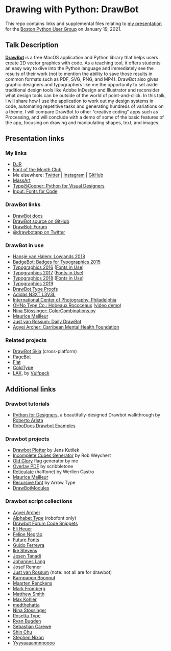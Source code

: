 # Drawing with Python: DrawBot

This repo contains links and supplemental files relating to [my presentation](https://www.meetup.com/bostonpython/events/275680312/) for the [Boston Python User Group](https://www.meetup.com/bostonpython) on January 19, 2021.

## Talk Description

[**DrawBot**](https://drawbot.com) is a free MacOS application and Python library that helps users create 2D vector graphics with code. As a teaching tool, it offers students an easy way to dive into the Python language and immediately see the results of their work (not to mention the ability to save those results in common formats such as PDF, SVG, PNG, and MP4). DrawBot also gives graphic designers and typographers like me the opportunity to set aside traditional design tools like Adobe InDesign and Illustrator and reconsider what design tools can be outside of the world of point-and-click. In this talk, I will share how I use the application to work out my design systems in code, automating repetitive tasks and generating hundreds of variations on a theme. I will compare DrawBot to other “creative coding” apps such as Processing, and will conclude with a demo of some of the basic features of the app, focusing on drawing and manipulating shapes, text, and images.

## Presentation links

### My links

* [DJR](https://djr.com)
* [Font of the Month Club](https://fontofthemonth.club)
* Me elsewhere: [Twitter](http://twitter.com/djrrb) | [Instagram](http://instagram.com/djrrb/) |  [GitHub](http://github.com/djrrb/)
* [MassArt](https://massart.edu)
* [Type@Cooper: Python for Visual Designers](http://coopertype.org/event/python_for_visual_designers_spr21)
* [Input: Fonts for Code](http://input.fontbureau.com)

### DrawBot links

* [DrawBot docs](https://drawbot.com)
* [DrawBot source on GitHub](https://github.com/typemytype/drawbot/)
* [DrawBot: Forum](https://forum.drawbot.com)
* [@drawbotapp on Twitter](https://twitter.com/drawbotapp)

### DrawBot in use

* [Hansje van Halem: Lowlands 2018](http://www.hansje.net/Lowlands-2018)
* [BadgeBot: Badges for Typographics 2015](https://github.com/djrrb/BadgeBot)
* [Typographics 2016](https://2016.typographics.com) ([Fonts in Use](https://fontsinuse.com/uses/25566/typographics-2016-branding))
* [Typographics 2017](https://2017.typographics.com) ([Fonts in Use](https://fontsinuse.com/uses/25799/typographics-2017-branding))
* [Typographics 2018](https://2018.typographics.com) ([Fonts in Use](https://fontsinuse.com/uses/25802/typographics-2018-branding))
* [Typographics 2019](https://2019.typographics.com)
* [DrawBot Type Proofs](https://github.com/djrrb/Drawbot-Type-Proofs)
* [Adidas N3XT L3V3L](https://grandarmy.com/projects/n3xt-l3v3l)
* [International Center of Photography, Philadelphia](https://www.icp.org)
* [OHNo Type Co.: Hobeaux Rococeaux](https://ohnotype.co/fonts/hobeaux-rococeaux) ([video demo](https://www.youtube.com/watch?v=dwn0M0GSVY0))
* [Nina Stössinger: ColorCombinations.py](https://github.com/ninastoessinger/DrawBot-Scripts)
* [Maurice Meilleur](https://mauricemeilleur.net)
* [Just van Rossum: Daily DrawBot](https://dailydrawbot.tumblr.com)
* [Agyei Archer: Carribean Mental Health Foundation](https://agyei.design/work/caribbean-mental-health-foundation)

### Related projects

* [DrawBot Skia](https://github.com/justvanrossum/drawbot-skia) (cross-platform)
* [PageBot](https://pagebot.readthedocs.io)
* [Flat](https://xxyxyz.org/flat)
* [ColdType](https://coldtype.goodhertz.com)
* [LAX](https://vimeo.com/449396594), by [Vulfpeck](https://vulfpeck.com)

## Additional links

### Drawbot tutorials
* [Python for Designers](http://www.pythonfordesigners.com), a beautifully-designed Drawbot walkthrough by [Roberto Arista](http://projects.robertoarista.it)
* [RoboDocs Drawbot Examples](https://github.com/roboDocs/drawBotExamples)


### Drawbot projects
* [Drawbot Plotter](https://github.com/jenskutilek/DrawBotPlotter) by Jens Kutilek
* [Incomplete Cubes Generator](https://github.com/robweychert/incomplete-cubes-generator) by Rob Weychert
* [Old Glory](https://github.com/djrrb/OldGlory) flag generator by me
* [Overlay PDF](https://github.com/scribbletone/overlay-pdf) by scribbletone
* [Reticulate](https://github.com/werls/reticulate) (halftone) by Werllen Castro
* [Maurice Meilleur](https://mauricemeilleur.net)
* [Recursive font](https://github.com/arrowtype/recursive/tree/e953d2a890bf3edce60daec4b467be79313a11a0/src/proofs/drawbot-specimens-and-diagrams) by Arrow Type
* [DrawBotModules](https://github.com/danielgamage/DrawBotModules)

### Drawbot script collections

* [Agyei Archer](https://github.com/agyeiarcher/drawbot/)
* [Alphabet Type](https://github.com/AlphabetType/DrawBot-Scripts) (robofont only)
* [Drawbot Forum Code Snippets](https://forum.drawbot.com/category/8/code-snippets)
* [Eli Heuer](https://github.com/eliheuer/drawbot-exercises)
* [Felipe Negrão](https://github.com/filipenegrao/drawbotScripts)
* [Future Fonts](https://github.com/futurefonts/type-animations)
* [Guido Ferreyra](https://github.com/guidoferreyra/Drawbot)
* [Ike Stevens](https://github.com/ikestevens/Drawbot)
* [Jesen Tanadi](https://github.com/jtanadi/drawbotSketches)
* [Johannes Lang](https://github.com/jo-lang/drawbotscripts)
* [Josef Renner](https://github.com/oolong32/drawbot-exercises)
* [Just van Rossum](https://gist.github.com/justvanrossum) (note: not all are for drawbot)
* [Karnpapon Boonput](https://github.com/karnpapon/study_Drawbot)
* [Maarten Renckens](https://github.com/Artengar/Drawbot)
* [Mark Frömberg](https://github.com/Mark2Mark/DrawBot-GitHub)
* [Matthew Smith](https://github.com/mttymtt/DrawBot-Sketchbook)
* [Max Kohler](https://github.com/awesomephant/drawbot-experiments)
* [medthehatta](https://github.com/medthehatta/drawbot)
* [Nina Stössinger](https://github.com/ninastoessinger/DrawBot-Scripts)
* [Rosetta Type](https://github.com/rosettatype/drawbot-scripts)
* [Ryan Bugden](https://github.com/ryanbugden/Drawbot)
* [Sebastian Carewe](https://github.com/eweracs/drawbot-scripts)
* [Shin Chu](https://github.com/shinchu/drawbot_sketches)
* [Stephen Nixon](https://github.com/thundernixon/drawbot)
* [Yyyyaaaannnnoooo](https://github.com/Yyyyaaaannnnoooo/Sine-Wave)
